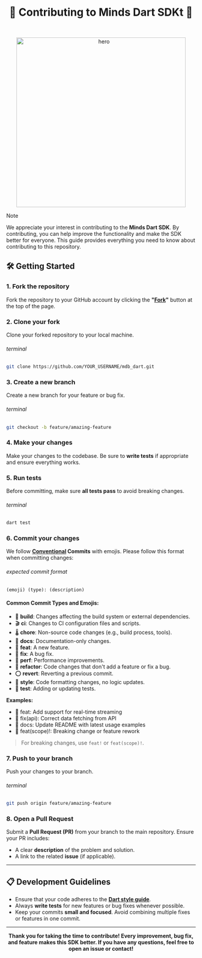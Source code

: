 <h1 align="center">🎯 Contributing to Minds Dart SDKt 🎯</h1>
<br />
<p align="center">
    <img alt="hero" width="450" src="https://cdn.prod.website-files.com/62a8755be8bcc86e6307def8/634af4c6bca0d233ef86835a_Mindsdb%20white%20logo.png" />
</p>

> [!NOTE]
>
> We appreciate your interest in contributing to the **Minds Dart SDK**. By contributing, you can help improve the functionality and make the SDK better for everyone. This guide provides everything you need to know about contributing to this repository.

## 🛠️ Getting Started

### 1. Fork the repository

Fork the repository to your GitHub account by clicking the **"[Fork](https://github.com/ArnavK-09/mdb_dart/fork)"** button at the top of the page.

### 2. Clone your fork

Clone your forked repository to your local machine.

###### terminal

```bash
git clone https://github.com/YOUR_USERNAME/mdb_dart.git
```

### 3. Create a new branch

Create a new branch for your feature or bug fix.

###### terminal

```bash
git checkout -b feature/amazing-feature
```

### 4. Make your changes

Make your changes to the codebase. Be sure to **write tests** if appropriate and ensure everything works.

### 5. Run tests

Before committing, make sure **all tests pass** to avoid breaking changes.

###### terminal

```bash
dart test
```

### 6. Commit your changes

We follow **[Conventional](https://gist.github.com/Zekfad/f51cb06ac76e2457f11c80ed705c95a3) Commits** with emojis. Please follow this format when committing changes:

###### expected commit format

```
(emoji) (type): (description)
```

#### Common Commit Types and Emojis:

- 🏫 **build**: Changes affecting the build system or external dependencies.
- 🎬 **ci**: Changes to CI configuration files and scripts.
- 🌡️ **chore**: Non-source code changes (e.g., build process, tools).
- 🎲 **docs**: Documentation-only changes.
- 🌟 **feat**: A new feature.
- 🐛 **fix**: A bug fix.
- 🐰 **perf**: Performance improvements.
- 🚀 **refactor**: Code changes that don't add a feature or fix a bug.
- ⭕ **revert**: Reverting a previous commit.
- 🎀 **style**: Code formatting changes, no logic updates.
- 🧪 **test**: Adding or updating tests.

**Examples:**

- 🌟 feat: Add support for real-time streaming
- 🐛 fix(api): Correct data fetching from API
- 🎲 docs: Update README with latest usage examples
- 🌟 feat(scope)!: Breaking change or feature rework

> For breaking changes, use `feat!` or `feat(scope)!`.

### 7. Push to your branch

Push your changes to your branch.

###### terminal

```bash
git push origin feature/amazing-feature
```

### 8. Open a Pull Request

Submit a **Pull Request (PR)** from your branch to the main repository. Ensure your PR includes:

- A clear **description** of the problem and solution.
- A link to the related **issue** (if applicable).

---

## 📋 Development Guidelines

- Ensure that your code adheres to the [**Dart style guide**](https://dart.dev/guides/language/effective-dart/style).
- Always **write tests** for new features or bug fixes whenever possible.
- Keep your commits **small and focused**. Avoid combining multiple fixes or features in one commit.

---

<p align="center">
    <strong>Thank you for taking the time to contribute! Every improvement, bug fix, and feature makes this SDK better. If you have any questions, feel free to open an issue or contact!</strong>
</p>
